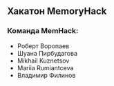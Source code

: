 ## Хакатон MemoryHack

### Команда MemHack:
* Роберт Воропаев
* Шуана Пирбудагова
* Mikhail Kuznetsov
* Mariia Rumiantceva
* Владимир Филинов
